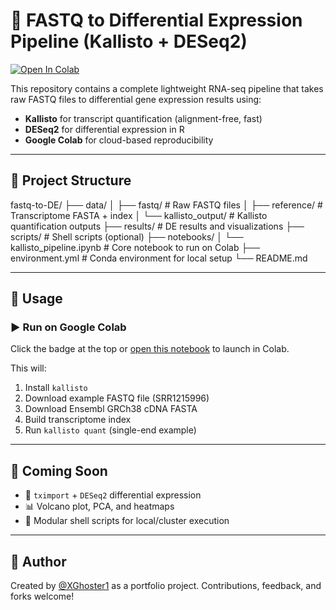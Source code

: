 # 🧬 FASTQ to Differential Expression Pipeline (Kallisto + DESeq2)

[![Open In Colab](https://colab.research.google.com/assets/colab-badge.svg)](https://colab.research.google.com/github/XGhoster1/fastq-to-DE/blob/main/notebooks/kallisto_pipeline.ipynb)

This repository contains a complete lightweight RNA-seq pipeline that takes raw FASTQ files to differential gene expression results using:

- **Kallisto** for transcript quantification (alignment-free, fast)
- **DESeq2** for differential expression in R
- **Google Colab** for cloud-based reproducibility

---

## 📂 Project Structure

fastq-to-DE/
├── data/
│ ├── fastq/ # Raw FASTQ files
│ ├── reference/ # Transcriptome FASTA + index
│ └── kallisto_output/ # Kallisto quantification outputs
├── results/ # DE results and visualizations
├── scripts/ # Shell scripts (optional)
├── notebooks/
│ └── kallisto_pipeline.ipynb # Core notebook to run on Colab
├── environment.yml # Conda environment for local setup
└── README.md


---

## 🚀 Usage

### ▶️ Run on Google Colab

Click the badge at the top or [open this notebook](https://colab.research.google.com/github/XGhoster1/fastq-to-DE/blob/main/notebooks/kallisto_pipeline.ipynb) to launch in Colab.

This will:
1. Install `kallisto`
2. Download example FASTQ file (SRR1215996)
3. Download Ensembl GRCh38 cDNA FASTA
4. Build transcriptome index
5. Run `kallisto quant` (single-end example)

---

## 🧠 Coming Soon

- 🧬 `tximport` + `DESeq2` differential expression
- 📊 Volcano plot, PCA, and heatmaps
- 🧰 Modular shell scripts for local/cluster execution

---

## 🙌 Author

Created by [@XGhoster1](https://github.com/XGhoster1) as a portfolio project. Contributions, feedback, and forks welcome!

